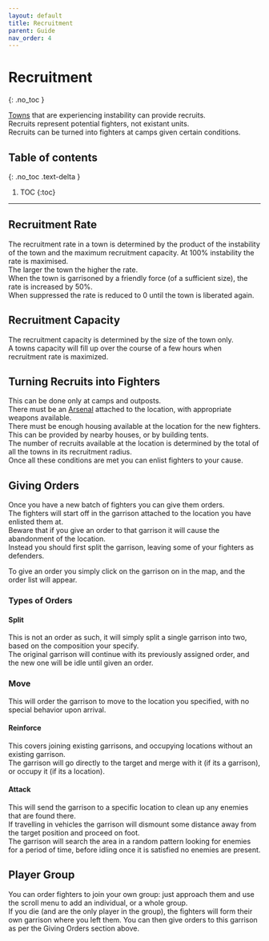 ```yaml
---
layout: default
title: Recruitment
parent: Guide
nav_order: 4
---
```


# Recruitment
{: .no_toc }

[Towns](towns) that are experiencing instability can provide recruits.  
Recruits represent potential fighters, not existant units.  
Recruits can be turned into fighters at camps given certain conditions.  

## Table of contents
{: .no_toc .text-delta }

1. TOC
{:toc}

---

## Recruitment Rate

The recruitment rate in a town is determined by the product of the instability of the town and the maximum recruitment capacity.
At 100% instability the rate is maximised.  
The larger the town the higher the rate.  
When the town is garrisoned by a friendly force (of a sufficient size), the rate is increased by 50%.  
When suppressed the rate is reduced to 0 until the town is liberated again.  

## Recruitment Capacity

The recruitment capacity is determined by the size of the town only.  
A towns capacity will fill up over the course of a few hours when recruitment rate is maximized.  

## Turning Recruits into Fighters

This can be done only at camps and outposts.  
There must be an [Arsenal](arsenal) attached to the location, with appropriate weapons available.  
There must be enough housing available at the location for the new fighters. This can be provided by nearby houses, or by building tents.  
The number of recruits available at the location is determined by the total of all the towns in its recruitment radius.  
Once all these conditions are met you can enlist fighters to your cause.  

## Giving Orders

Once you have a new batch of fighters you can give them orders.  
The fighters will start off in the garrison attached to the location you have enlisted them at.  
Beware that if you give an order to that garrison it will cause the abandonment of the location.  
Instead you should first split the garrison, leaving some of your fighters as defenders.  

To give an order you simply click on the garrison on in the map, and the order list will appear.  

### Types of Orders

#### Split
This is not an order as such, it will simply split a single garrison into two, based on the composition your specify.  
The original garrison will continue with its previously assigned order, and the new one will be idle until given an order.  

### Move
This will order the garrison to move to the location you specified, with no special behavior upon arrival.

#### Reinforce
This covers joining existing garrisons, and occupying locations without an existing garrison.  
The garrison will go directly to the target and merge with it (if its a garrison), or occupy it (if its a location).  

#### Attack
This will send the garrison to a specific location to clean up any enemies that are found there.  
If travelling in vehicles the garrison will dismount some distance away from the target position and proceed on foot.  
The garrison will search the area in a random pattern looking for enemies for a period of time, before idling once it is satisfied no enemies are present.  

## Player Group
You can order fighters to join your own group: just approach them and use the scroll menu to add an individual, or a whole group.  
If you die (and are the only player in the group), the fighters will form their own garrison where you left them. You can then give orders to this garrison 
as per the Giving Orders section above.
